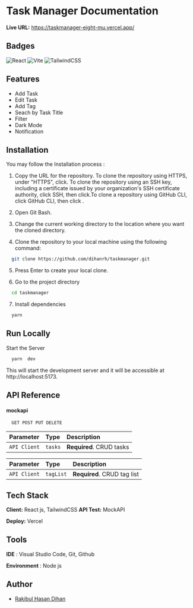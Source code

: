# Task Manager Documentation


**Live URL:** https://taskmanager-eight-mu.vercel.app/


## Badges

![React](https://img.shields.io/badge/react-%2320232a.svg?style=for-the-badge&logo=react&logoColor=%2361DAFB)
![Vite](https://img.shields.io/badge/vite-%23646CFF.svg?style=for-the-badge&logo=vite&logoColor=white)
![TailwindCSS](https://img.shields.io/badge/tailwindcss-%2338B2AC.svg?style=for-the-badge&logo=tailwind-css&logoColor=white)


 
## Features

- Add Task
- Edit Task
- Add Tag
- Seach by Task Title
- Filter
- Dark Mode
- Notification



## Installation

You may follow the Installation process :

1. Copy the URL for the repository. To clone the repository using HTTPS, under "HTTPS", click. To clone the repository using an SSH key, including a certificate issued by your organization's SSH certificate authority, click SSH, then click.To clone a repository using GitHub CLI, click GitHub CLI, then click .


2. Open Git Bash. 
3. Change the current working directory to the location where you want the cloned directory.
4. Clone the repository to your local machine using the following command:

```bash
  git clone https://github.com/dihanrh/taskmanager.git

```
5. Press Enter to create your local clone.

6. Go to the project directory

```bash
  cd taskmanager

```
7. Install dependencies

```bash
  yarn

```



## Run Locally

 Start the Server
```bash
  yarn  dev

```
This will start the development server and it will be accessible at http://localhost:5173.



## API Reference

#### mockapi

```http
  GET POST PUT DELETE
```

| Parameter    | Type     | Description                |
| :--------    | :------- | :------------------------- |
| `API Client` | `tasks` | **Required**. CRUD tasks  |

| Parameter    | Type     | Description                |
| :--------    | :------- | :------------------------- |
| `API Client` | `tagList` | **Required**. CRUD tag list  |


## Tech Stack

**Client:** React js, TailwindCSS
**API Test:** MockAPI

**Deploy:** Vercel


## Tools
**IDE** : Visual Studio Code, Git, Github


**Environment** : Node js



## Author

- [Rakibul Hasan Dihan](https://github.com/dihanrh)
